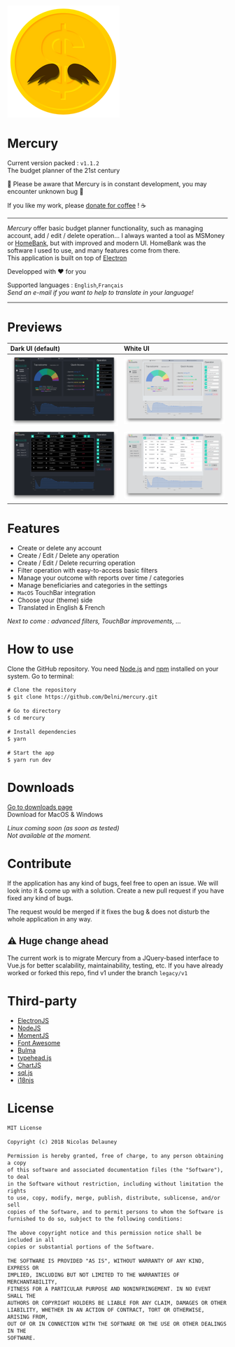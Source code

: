 ![icon](/img/256x256.png)

# Mercury
Current version packed : `v1.1.2`  
The budget planner of the 21st century  

:construction: Please be aware that Mercury is in constant development, you may encounter unknown bug :construction:

If you like my work, please [donate for coffee](http://ko-fi.com/delnim) ! :coffee:

---

*Mercury* offer basic budget planner functionality, such as managing account, add / edit / delete operation... I always wanted a tool as MSMoney or [HomeBank](http://homebank.free.fr), but with improved and modern UI. HomeBank was the software I used to use, and many features come from there.  
This application is built on top of [Electron](electron.atom.io)

Developped with ♥ for you

Supported languages : `English`,`Français`  
*Send an e-mail if you want to help to translate in your language!*

---
# Previews
| Dark UI (default) | White UI     |
| :------------- | :------------- |
| ![mainView](/img/mainViewDark.png) | ![mainView](/img/mainViewLight.png)       |
| ![mainView](/img/accountViewDark.png) | ![mainView](/img/accountViewLight.png) |


# Features
 * Create or delete any account
 * Create / Edit / Delete any operation
 * Create / Edit / Delete recurring operation
 * Filter operation with easy-to-access basic filters
 * Manage your outcome with reports over time / categories
 * Manage beneficiaries and categories in the settings
 * `MacOS` TouchBar integration
 * Choose your (theme) side
 * Translated in English & French


 *Next to come : advanced filters, TouchBar improvements, ...*

# How to use
Clone the GitHub repository. You need [Node.js](https://nodesjs.org) and [npm](https://npmjs.com) installed on your system. Go to terminal:

```
# Clone the repository
$ git clone https://github.com/Delni/mercury.git

# Go to directory
$ cd mercury

# Install dependencies
$ yarn

# Start the app
$ yarn run dev
```

# Downloads
[Go to downloads page](https://github.com/Delni/mercury/releases)  
Download for MacOS & Windows

*Linux coming soon (as soon as tested)*  
*Not available at the moment.*

# Contribute
If the application has any kind of bugs, feel free to open an issue. We will look into it & come up with a solution. Create a new pull request if you have fixed any kind of bugs.

The request would be merged if it fixes the bug & does not disturb the whole application in any way.

## :warning: Huge change ahead
The current work is to migrate Mercury from a JQuery-based interface to Vue.js for better scalability, maintainability, testing, etc. If you have already worked or forked this repo, find v1 under the branch `legacy/v1`

# Third-party

  * [ElectronJS](https://electron.atom.io)
  * [NodeJS](https://nodesjs.org)
  * [MomentJS](http://momentjs.com/)
  * [Font Awesome](http://fontawesome.io/)
  * [Bulma](http://bulma.io/)
  * [typehead.js](https://github.com/twitter/typeahead.js/)
  * [ChartJS](http://www.chartjs.org/)
  * [sql.js](https://github.com/kripken/sql.js)
  * [i18njs](http://i18njs.com/)

# License

```
MIT License

Copyright (c) 2018 Nicolas Delauney

Permission is hereby granted, free of charge, to any person obtaining a copy
of this software and associated documentation files (the "Software"), to deal
in the Software without restriction, including without limitation the rights
to use, copy, modify, merge, publish, distribute, sublicense, and/or sell
copies of the Software, and to permit persons to whom the Software is
furnished to do so, subject to the following conditions:

The above copyright notice and this permission notice shall be included in all
copies or substantial portions of the Software.

THE SOFTWARE IS PROVIDED "AS IS", WITHOUT WARRANTY OF ANY KIND, EXPRESS OR
IMPLIED, INCLUDING BUT NOT LIMITED TO THE WARRANTIES OF MERCHANTABILITY,
FITNESS FOR A PARTICULAR PURPOSE AND NONINFRINGEMENT. IN NO EVENT SHALL THE
AUTHORS OR COPYRIGHT HOLDERS BE LIABLE FOR ANY CLAIM, DAMAGES OR OTHER
LIABILITY, WHETHER IN AN ACTION OF CONTRACT, TORT OR OTHERWISE, ARISING FROM,
OUT OF OR IN CONNECTION WITH THE SOFTWARE OR THE USE OR OTHER DEALINGS IN THE
SOFTWARE.
```
